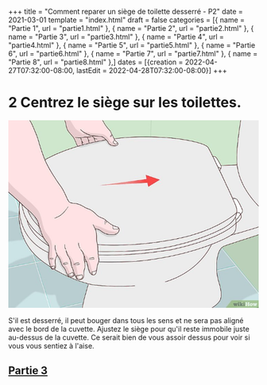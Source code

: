 +++
title = "Comment reparer un siège de toilette desserré - P2"
date = 2021-03-01
template = "index.html"
draft = false
categories = [{ name = "Partie 1", url = "partie1.html" },
{ name = "Partie 2", url = "partie2.html" },
{ name = "Partie 3", url = "partie3.html" },
{ name = "Partie 4", url = "partie4.html" },
{ name = "Partie 5", url = "partie5.html" },
{ name = "Partie 6", url = "partie6.html" },
{ name = "Partie 7", url = "partie7.html" },
{ name = "Partie 8", url = "partie8.html" },]
dates = [{creation = 2022-04-27T07:32:00-08:00, lastEdit = 2022-04-28T07:32:00-08:00}]
+++

# 2 Centrez le siège sur les toilettes.

![etape2](../static/etape2.jpg)

S'il est desserré, il peut bouger dans tous les sens 
et ne sera pas aligné avec le bord de la cuvette. Ajustez
le siège pour qu'il reste immobile juste au-dessus de la 
cuvette. Ce serait bien de vous assoir dessus pour voir si
vous vous sentiez à l'aise.

## [Partie 3](./partie3.html)